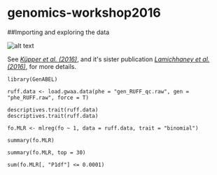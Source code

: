 # genomics-workshop2016



##Importing and exploring the data

![alt text][ruff-sys]

[ruff-sys]: https://github.com/mspopgen/genomics-workshop2016/ruff-sys.png "Logo Title Text 2"

See [*Küpper et al. (2016)*](http://www.nature.com/ng/journal/v48/n1/full/ng.3443.html), and it's sister publication [*Lamichhaney et al. (2016)*](http://www.nature.com/ng/journal/v48/n1/full/ng.3430.html), for more details.

```{r }
library(GenABEL)
```

```{r }
ruff.data <- load.gwaa.data(phe = "gen_RUFF_qc.raw", gen = "phe_RUFF.raw", force = T)
```

```{r }
descriptives.trait(ruff.data)
descriptives.trait(ruff.data)
```

```{r }
fo.MLR <- mlreg(fo ~ 1, data = ruff.data, trait = "binomial")
```

```{r }
summary(fo.MLR)

summary(fo.MLR, top = 30)
```

```{r }
sum(fo.MLR[, "P1df"] <= 0.0001)
```
